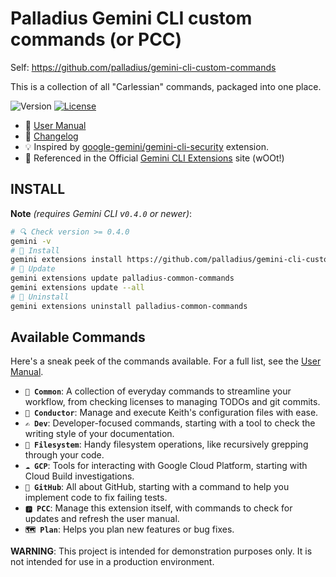 # Palladius Gemini CLI custom commands (or PCC)

Self: https://github.com/palladius/gemini-cli-custom-commands

This is a collection of all "Carlessian" commands, packaged into one place.

 ![Version](https://img.shields.io/badge/dynamic/json?url=https://raw.githubusercontent.com/palladius/gemini-cli-custom-commands/main/gemini-extension.json&query=$.version&label=version&color=red&labelColor=blue) [![License](https://img.shields.io/badge/License-Apache%202.0-green?labelColor=yellow)](LICENSE)

- 📖 [User Manual](docs/USER_MANUAL.md)
- 📝 [Changelog](CHANGELOG.md)
- 💡 Inspired by [google-gemini/gemini-cli-security](https://github.com/google-gemini/gemini-cli-security) extension.
- 🚀 Referenced in the Official [Gemini CLI Extensions](https://geminicli.com/extensions/browse/) site (wOOt!)

## INSTALL

**Note** *(requires Gemini CLI v`0.4.0` or newer)*:

```bash
# 🔍 Check version >= 0.4.0
gemini -v
# 💛 Install
gemini extensions install https://github.com/palladius/gemini-cli-custom-commands
# 🔄 Update
gemini extensions update palladius-common-commands
gemini extensions update --all
# 🤢 Uninstall
gemini extensions uninstall palladius-common-commands
```

## Available Commands

Here's a sneak peek of the commands available. For a full list, see the [User Manual](docs/USER_MANUAL.md).

*   **`🏃 Common`**: A collection of everyday commands to streamline your workflow, from checking licenses to managing TODOs and git commits.
*   **`🤖 Conductor`**: Manage and execute Keith's configuration files with ease.
*   **`✍️ Dev`**: Developer-focused commands, starting with a tool to check the writing style of your documentation.
*   **`📁 Filesystem`**: Handy filesystem operations, like recursively grepping through your code.
*   **`☁️ GCP`**: Tools for interacting with Google Cloud Platform, starting with Cloud Build investigations.
*   **`🐙 GitHub`**: All about GitHub, starting with a command to help you implement code to fix failing tests.
*   **`🅿️ PCC`**: Manage this extension itself, with commands to check for updates and refresh the user manual.
*   **`🗺️ Plan`**: Helps you plan new features or bug fixes.


**WARNING**: This project is intended for demonstration purposes only. It is not intended for use in a production environment.

